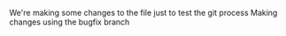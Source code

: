  We're making some changes to the file just to test the git process
Making changes using the bugfix branch
